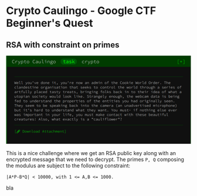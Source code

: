 # Crypto Caulingo - Google CTF Beginner's Quest
## RSA with constraint on primes
![Math](cryptocaulingo.png)

This is a nice challenge where we get an RSA public key along with an encrypted message that we need to decrypt. The primes `P, Q` composing the modulus are subject to the following constraint:
```
|A*P-B*Q| < 10000, with 1 <= A,B <= 1000.
```
bla

